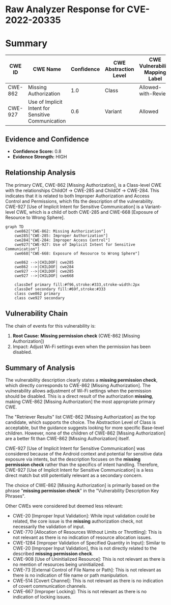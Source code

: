 # Raw Analyzer Response for CVE-2022-20335

# Summary
| CWE ID | CWE Name | Confidence | CWE Abstraction Level | CWE Vulnerability Mapping Label | CWE-Vulnerability Mapping Notes |
|---|---|---|---|---|---|
| CWE-862 | Missing Authorization | 1.0 | Class | Allowed-with-Review | Primary CWE |
| CWE-927 | Use of Implicit Intent for Sensitive Communication | 0.6 | Variant | Allowed | Secondary Candidate |

## Evidence and Confidence

*   **Confidence Score:** 0.8
*   **Evidence Strength:** HIGH

## Relationship Analysis
The primary CWE, CWE-862 [Missing Authorization], is a Class-level CWE with the relationships ChildOf -> CWE-285 and ChildOf -> CWE-284. This indicates that it is related to both Improper Authorization and Access Control and Permissions, which fits the description of the vulnerability. CWE-927 [Use of Implicit Intent for Sensitive Communication] is a Variant-level CWE, which is a child of both CWE-285 and CWE-668 [Exposure of Resource to Wrong Sphere].

```mermaid
graph TD
    cwe862["CWE-862: Missing Authorization"]
    cwe285["CWE-285: Improper Authorization"]
    cwe284["CWE-284: Improper Access Control"]
    cwe927["CWE-927: Use of Implicit Intent for Sensitive Communication"]
    cwe668["CWE-668: Exposure of Resource to Wrong Sphere"]

    cwe862 -->|CHILDOF| cwe285
    cwe862 -->|CHILDOF| cwe284
    cwe927 -->|CHILDOF| cwe285
    cwe927 -->|CHILDOF| cwe668
    
    classDef primary fill:#f96,stroke:#333,stroke-width:2px
    classDef secondary fill:#69f,stroke:#333
    class cwe862 primary
    class cwe927 secondary
```

## Vulnerability Chain
The chain of events for this vulnerability is:
1.  **Root Cause:** **Missing permission check** (CWE-862 [Missing Authorization])
2.  Impact: Adjust Wi-Fi settings even when the permission has been disabled.

## Summary of Analysis
The vulnerability description clearly states a **missing permission check**, which directly corresponds to CWE-862 [Missing Authorization]. The vulnerability allows adjustment of Wi-Fi settings when the permission should be disabled. This is a direct result of the authorization **missing**, making CWE-862 [Missing Authorization] the most appropriate primary CWE.

The "Retriever Results" list CWE-862 [Missing Authorization] as the top candidate, which supports the choice. The Abstraction Level of Class is acceptable, but the guidance suggests looking for more specific Base-level children. However, none of the children of CWE-862 [Missing Authorization] are a better fit than CWE-862 [Missing Authorization] itself.

CWE-927 [Use of Implicit Intent for Sensitive Communication] was considered because of the Android context and potential for sensitive data exposure via intents, but the description focuses on the **missing permission check** rather than the specifics of intent handling. Therefore, CWE-927 [Use of Implicit Intent for Sensitive Communication] is a less direct match but still potentially relevant as a secondary concern.

The choice of CWE-862 [Missing Authorization] is primarily based on the phrase "**missing permission check**" in the "Vulnerability Description Key Phrases".

Other CWEs were considered but deemed less relevant:

*   CWE-20 [Improper Input Validation]: While input validation could be related, the core issue is the **missing** authorization check, not necessarily the validation of input.
*   CWE-770 [Allocation of Resources Without Limits or Throttling]: This is not relevant as there is no indication of resource allocation issues.
*   CWE-1284 [Improper Validation of Specified Quantity in Input]: Similar to CWE-20 [Improper Input Validation], this is not directly related to the described **missing permission check**.
*   CWE-908 [Use of Uninitialized Resource]: This is not relevant as there is no mention of resources being uninitialized.
*   CWE-73 [External Control of File Name or Path]: This is not relevant as there is no indication of file name or path manipulation.
*   CWE-514 [Covert Channel]: This is not relevant as there is no indication of covert communication channels.
*   CWE-667 [Improper Locking]: This is not relevant as there is no indication of locking issues.